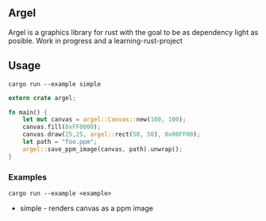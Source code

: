 ## Argel
Argel is a graphics library for rust with the goal to be as dependency light as posible.
Work in progress and a learning-rust-project

## Usage
`cargo run --example simple`
``` Rust
extern crate argel;

fn main() {
    let mut canvas = argel::Canvas::new(100, 100);
    canvas.fill(0xFF0000);
    canvas.draw(25,25, argel::rect(50, 50), 0x00FF00);
    let path = "foo.ppm";
    argel::save_ppm_image(canvas, path).unwrap();
}
```
### Examples
`cargo run --example <example>`
* simple - renders canvas as a ppm image
